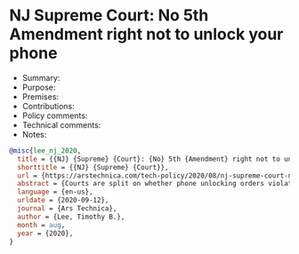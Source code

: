 # NJ Supreme Court: No 5th Amendment right not to unlock your phone

- Summary:
- Purpose:
- Premises:
- Contributions:
- Policy comments:
- Technical comments:
- Notes:

```bib
@misc{lee_nj_2020,
  title = {{NJ} {Supreme} {Court}: {No} 5th {Amendment} right not to unlock your phone},
  shorttitle = {{NJ} {Supreme} {Court}},
  url = {https://arstechnica.com/tech-policy/2020/08/nj-supreme-court-no-5th-amendment-right-not-to-unlock-your-phone/},
  abstract = {Courts are split on whether phone unlocking orders violate the Fifth Amendment.},
  language = {en-us},
  urldate = {2020-09-12},
  journal = {Ars Technica},
  author = {Lee, Timothy B.},
  month = aug,
  year = {2020},
}
```
